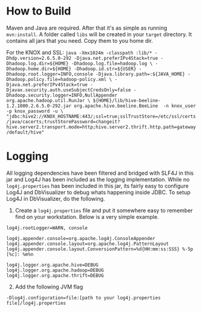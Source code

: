 # How to Build
Maven and Java are required. After that it's as simple as running `mvn:install`.  A folder called `libs` will be created in your `target` directory. It contains all jars that you need. Copy them to you home dir.

For the KNOX and SSL:
    ```
    java -Xmx1024m -classpath :lib/* -Dhdp.version=2.6.5.0-292 -Djava.net.preferIPv4Stack=true -Dhadoop.log.dir=${HOME} -Dhadoop.log.file=hadoop.log \
    -Dhadoop.home.dir=${HOME} -Dhadoop.id.str=${USER} -Dhadoop.root.logger=INFO,console -Djava.library.path=:${JAVA_HOME} -Dhadoop.policy.file=hadoop-policy.xml \
    -Djava.net.preferIPv4Stack=true -Djavax.security.auth.useSubjectCredsOnly=false -Dhadoop.security.logger=INFO,NullAppender org.apache.hadoop.util.RunJar \
    ${HOME}/lib/hive-beeline-1.2.1000.2.6.5.0-292.jar org.apache.hive.beeline.BeeLine  -n knox_user -p knox_password -u \
    "jdbc:hive2://KNOX_HOSTNAME:443/;ssl=true;sslTrustStore=/etc/ssl/certs/java/cacerts;trustStorePassword=changeit?hive.server2.transport.mode=http;hive.server2.thrift.http.path=gateway/default/hive"
    ```

# Logging
All logging dependencies have been filtered and bridged with SLF4J in this jar and Log4J has been included as the logging implementation.  While no `log4j.properties` has been included in this jar, its fairly easy to configure Log4J and DbVisualizer to debug whats happening inside JDBC.  To setup Log4J in DbVisualizer, do the following.

1. Create a `log4j.properties` file and put it somewhere easy to remember find on your workstation.  Below is a very simple example.

```log4j
log4j.rootLogger=WARN, console

log4j.appender.console=org.apache.log4j.ConsoleAppender
log4j.appender.console.layout=org.apache.log4j.PatternLayout
log4j.appender.console.layout.ConversionPattern=%d{HH:mm:ss:SSS} %-5p [%c]: %m%n

log4j.logger.org.apache.hive=DEBUG
log4j.logger.org.apache.hadoop=DEBUG
log4j.logger.org.apache.thrift=DEBUG
```

2. Add the following JVM flag

```dosini
-Dlog4j.configuration=file:[path to your log4j.properties file]/log4j.properties
```


